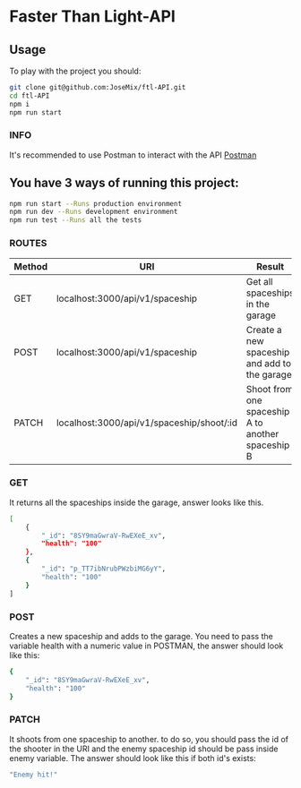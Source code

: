 # Faster Than Light-API

## Usage
To play with the project you should:

```sh
git clone git@github.com:JoseMix/ftl-API.git
cd ftl-API
npm i
npm run start
```

### INFO
It's recommended to use Postman to interact with the API [Postman](https://www.postman.com/)

## You have 3 ways of running this project:
```sh
npm run start --Runs production environment
npm run dev --Runs development environment
npm run test --Runs all the tests
```


### ROUTES
| Method | URI | Result
| ------ | ------ | ------ |
| GET | localhost:3000/api/v1/spaceship | Get all spaceships in the garage   |
| POST | localhost:3000/api/v1/spaceship | Create a new spaceship and add to the garage  |
| PATCH | localhost:3000/api/v1/spaceship/shoot/:id | Shoot from one spaceship A to another spaceship B   |

### GET 
It returns all the spaceships inside the garage, answer looks like this.
```sh
[
    {
        "_id": "8SY9maGwraV-RwEXeE_xv",
        "health": "100"
    },
    {
        "_id": "p_TT7ibNrubPWzbiMG6yY",
        "health": "100"
    }
]
```

### POST 
Creates a new spaceship and adds to the garage.
You need to pass the variable health with a numeric value in POSTMAN, the answer should look like this:

```sh
{
    "_id": "8SY9maGwraV-RwEXeE_xv",
    "health": "100"
}
```
### PATCH 
It shoots from one spaceship to another. to do so, you should pass the id of the shooter in the URI and the enemy spaceship id should be pass inside enemy variable. The answer should look like this if both id's exists:
```sh
"Enemy hit!"
```



